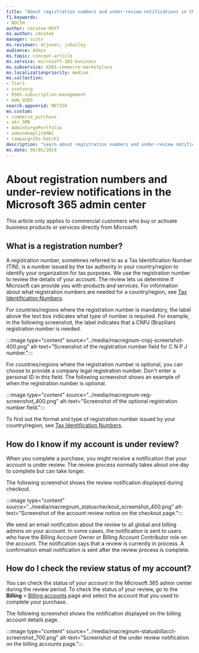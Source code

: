 ```yaml
---
title: "About registration numbers and under-review notifications in the Microsoft 365 admin center"
f1.keywords:
- NOCSH
author: cmcatee-MSFT
ms.author: cmcatee
manager: scotv
ms.reviewer: drjones, jobailey
audience: Admin
ms.topic: concept-article
ms.service: microsoft-365-business
ms.subservice: m365-commerce-marketplace
ms.localizationpriority: medium
ms.collection: 
- Tier1
- scotvorg
- M365-subscription-management
- Adm_O365
search.appverid: MET150
ms.custom: 
- commerce_purchase
- okr_SMB
- AdminSurgePortfolio
- admindeeplinkMAC
- campaignIDs-batch1
description: "Learn about registration numbers and under-review notifications when you buy Microsoft business products or services."
ms.date: 09/05/2024
---
```


# About registration numbers and under-review notifications in the Microsoft 365 admin center

This article only applies to commercial customers who buy or activate business products or services directly from Microsoft.

## What is a registration number?  

A registration number, sometimes referred to as a Tax Identification Number (TIN), is a number issued by the tax authority in your country/region to identify your organization for tax purposes. We use the registration number to review the details of your account. The review lets us determine if Microsoft can provide you with products and services. For information about what registration numbers are needed for a country/region, see [Tax Identification Numbers](https://www.oecd.org/tax/automatic-exchange/crs-implementation-and-assistance/tax-identification-numbers/).

For countries/regions where the registration number is mandatory, the label above the text box indicates what type of number is required. For example, in the following screenshot, the label indicates that a CNPJ (Brazilian) registration number is needed.

:::image type="content" source="../media/macregnum-cnpj-screenshot-400.png" alt-text="Screenshot of the registration number field for C N P J number.":::

For countries/regions where the registration number is optional, you can choose to provide a company legal registration number. Don't enter a personal ID in this field. The following screenshot shows an example of when the registration number is optional.

:::image type="content" source="../media/macregnum-reg-screenshot_400.png" alt-text="Screenshot of the optional registration number field.":::

To find out the format and type of registration number issued by your country/region, see [Tax Identification Numbers](https://www.oecd.org/tax/automatic-exchange/crs-implementation-and-assistance/tax-identification-numbers/).

## How do I know if my account is under review?  

When you complete a purchase, you might receive a notification that your account is under review. The review process normally takes about one day to complete but can take longer.

The following screenshot shows the review notification displayed during checkout.

:::image type="content" source="../media/macregnum_statuscheckout_screenshot_400.png" alt-text="Screenshot of the account review notice on the checkout page.":::

We send an email notification about the review to all global and billing admins on your account. In some cases, the notification is sent to users who have the Billing Account Owner or Billing Account Contributor role on the account. The notification says that a review is currently in process. A confirmation email notification is sent after the review process is complete.

## How do I check the review status of my account?

You can check the status of your account in the Microsoft 365 admin center during the review period. To check the status of your review, go to the **Billing** > <a href="https://go.microsoft.com/fwlink/p/?linkid=2084771" target="_blank">Billing accounts</a> page and select the account that you used to complete your purchase.

The following screenshot shows the notification displayed on the billing account details page.

:::image type="content" source="../media/macregnum-statusbillacct-screenshot_700.png" alt-text="Screenshot of the under review notification on the billing accounts page.":::
